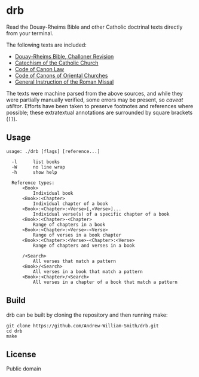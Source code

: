 # drb

Read the Douay-Rheims Bible and other Catholic doctrinal texts directly from your terminal.

The following texts are included:
- [Douay-Rheims Bible, Challoner Revision](https://www.ccel.org/c/challoner/douayrheims/dr.html)
- [Catechism of the Catholic Church](http://www.vatican.va/archive/ENG0015/_INDEX.HTM)
- [Code of Canon Law](http://www.vatican.va/archive/cod-iuris-canonici/cic_index_en.html)
- [Code of Canons of Oriental Churches](http://www.jgray.org/codes/cceo90eng.html)
- [General Instruction of the Roman Missal](http://www.vatican.va/roman_curia/congregations/ccdds/documents/rc_con_ccdds_doc_20030317_ordinamento-messale_en.html)

The texts were machine parsed from the above sources, and while they were partially manually verified, some errors may be present, so *caveat utilitor*.
Efforts have been taken to preserve footnotes and references where possible; these extratextual annotations are surrounded by square brackets (`[]`).


## Usage

    usage: ./drb [flags] [reference...]

      -l      list books
      -W      no line wrap
      -h      show help

      Reference types:
          <Book>
              Individual book
          <Book>:<Chapter>
              Individual chapter of a book
          <Book>:<Chapter>:<Verse>[,<Verse>]...
              Individual verse(s) of a specific chapter of a book
          <Book>:<Chapter>-<Chapter>
              Range of chapters in a book
          <Book>:<Chapter>:<Verse>-<Verse>
              Range of verses in a book chapter
          <Book>:<Chapter>:<Verse>-<Chapter>:<Verse>
              Range of chapters and verses in a book

          /<Search>
              All verses that match a pattern
          <Book>/<Search>
              All verses in a book that match a pattern
          <Book>:<Chapter>/<Search>
              All verses in a chapter of a book that match a pattern

## Build

drb can be built by cloning the repository and then running make:

    git clone https://github.com/Andrew-William-Smith/drb.git
    cd drb
    make

## License

Public domain
